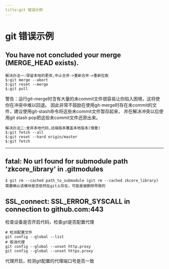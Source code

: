 ```yaml
---
title:git 错误示例
---
```


# git 错误示例

## You have not concluded your merge (MERGE_HEAD exists).

~~~ shell
解决办法一:保留本地的更改,中止合并->重新合并->重新拉取
$:git merge --abort
$:git reset --merge
$:git pull
~~~

警告：运行git-merge时含有大量的未commit文件很容易让你陷入困境，这将使你在冲突中难以回退。
因此非常不鼓励在使用git-merge时存在未commit的文件，建议使用git-stash命令将这些未commit文件暂存起来，
并在解决冲突以后使用git stash pop把这些未commit文件还原出来。

~~~ shell
解决办法二:舍弃本地代码,远端版本覆盖本地版本(慎重)
$:git fetch --all
$:git reset --hard origin/master
$:git fetch
~~~

---

## fatal: No url found for submodule path 'zkcore_library' in .gitmodules

~~~ shell
$ git rm --cached path_to_submodule (git rm --cached zkcore_library)
需要确认该模块是否依然在git上存在，可能是被删除导致的
~~~

## SSL_connect: SSL_ERROR_SYSCALL in connection to github.com:443

检查设备是否开启代码，检查git是否配置代理
``` shell
# 检测配置文件
git config --global --list
# 取消代理
git config --global --unset http.proxy
git config --global --unset https.proxy
```

代理开启，检测git配置的代理端口号是否一致
